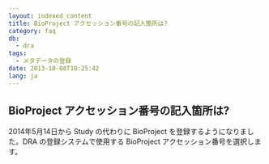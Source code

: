 ```yaml
---
layout: indexed_content
title: BioProject アクセッション番号の記入箇所は?
category: faq
db:
  - dra
tags: 
  - メタデータの登録
date: 2013-10-08T10:25:42
lang: ja
---
```


## BioProject アクセッション番号の記入箇所は?

<p>2014年5月14日から Study の代わりに BioProject を登録するようになりました。DRA の登録システムで使用する BioProject アクセッション番号を選択します。</p>